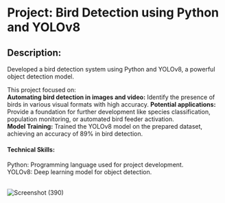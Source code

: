 # Project: Bird Detection using Python and YOLOv8 

<h2>Description:</h2>
Developed a bird detection system using Python and YOLOv8, a powerful object detection model.

This project focused on:</br>
<strong> Automating bird detection in images and video:</strong> Identify the presence of birds in various visual formats with high accuracy.
<strong> Potential applications:</strong>  Provide a foundation for further development like species classification, population monitoring, or automated bird feeder activation.
</br><strong> Model Training:</strong>  Trained the YOLOv8 model on the prepared dataset, achieving an accuracy of 89% in bird detection.

<h4>Technical Skills:</h4>Python: Programming language used for project development.
</br>YOLOv8: Deep learning model for object detection.
</br></br>


![Screenshot (390)](https://github.com/re-compsci/BirdDetection/assets/87290960/d942191a-8104-4708-b47b-d49ff45b752a)
